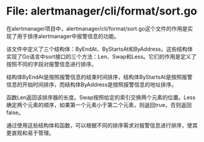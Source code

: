 # File: alertmanager/cli/format/sort.go

在alertmanager项目中，alertmanager/cli/format/sort.go这个文件的作用是实现了用于排序alertmanager中报警信息的功能。

该文件中定义了三个结构体：ByEndAt、ByStartsAt和ByAddress。这些结构体实现了Go语言中sort接口的三个方法：Len、Swap和Less。它们的作用是定义了按照不同的字段对报警信息进行排序。

结构体ByEndAt是按照报警信息的结束时间排序，结构体ByStartsAt是按照报警信息的开始时间排序，而结构体ByAddress是按照报警信息的地址排序。

函数Len返回该排序器的长度。Swap按照给定的索引交换两个元素的位置。Less确定两个元素的顺序，如果第一个元素小于第二个元素，则返回true，否则返回false。

通过使用这些结构体和函数，可以根据不同的排序需求对报警信息进行排序，使其更直观和易于管理。


